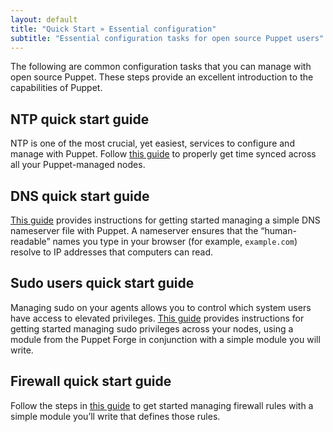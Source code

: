 ```yaml
---
layout: default
title: "Quick Start » Essential configuration"
subtitle: "Essential configuration tasks for open source Puppet users"
---
```


The following are common configuration tasks that you can manage with open source Puppet. These steps provide an excellent introduction to the capabilities of Puppet.

## NTP quick start guide
NTP is one of the most crucial, yet easiest, services to configure and manage with Puppet. Follow [this guide](./quick_start_ntp.html) to properly get time synced across all your Puppet-managed nodes.

## DNS quick start guide
[This guide](./quick_start_dns.html) provides instructions for getting started managing a simple DNS nameserver file with Puppet. A nameserver ensures that the “human-readable” names you type in your browser (for example, `example.com`) resolve to IP addresses that computers can read.

## Sudo users quick start guide
Managing sudo on your agents allows you to control which system users have access to elevated privileges. [This guide](./quick_start_sudo.html) provides instructions for getting started managing sudo privileges across your nodes, using a module from the Puppet Forge in conjunction with a simple module you will write.

## Firewall quick start guide
Follow the steps in [this guide](./quick_start_firewall.html) to get started managing firewall rules with a simple module you’ll write that defines those rules.